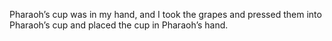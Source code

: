 Pharaoh’s cup was in my hand, and I took the grapes and pressed them into Pharaoh’s cup and placed the cup in Pharaoh’s hand.
